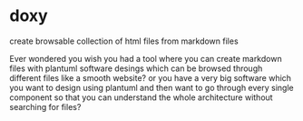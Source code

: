 # doxy
create browsable collection of html files  from markdown files

Ever wondered you wish you had a tool where you can create markdown files with plantuml software desings which can be browsed through different files like a smooth website? or you have a very big software which you want to 
design using plantuml and then want to go through every single component so that you can understand the whole architecture without searching for files?



